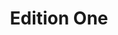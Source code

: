 ---
layout: default
name: editionone
title: Edition One
description: This is a description of edition one.
---
